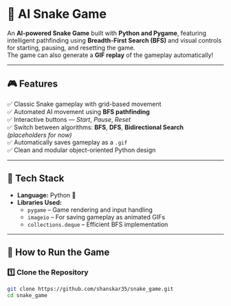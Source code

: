 # 🐍 AI Snake Game

An **AI-powered Snake Game** built with **Python and Pygame**, featuring intelligent pathfinding using **Breadth-First Search (BFS)** and visual controls for starting, pausing, and resetting the game.  
The game can also generate a **GIF replay** of the gameplay automatically!

---

## 🎮 Features

✅ Classic Snake gameplay with grid-based movement  
✅ Automated AI movement using **BFS pathfinding**  
✅ Interactive buttons — *Start*, *Pause*, *Reset*  
✅ Switch between algorithms: **BFS**, **DFS**, **Bidirectional Search** *(placeholders for now)*  
✅ Automatically saves gameplay as a `.gif`  
✅ Clean and modular object-oriented Python design  

---

## 🧠 Tech Stack

- **Language:** Python 🐍  
- **Libraries Used:**  
  - `pygame` – Game rendering and input handling  
  - `imageio` – For saving gameplay as animated GIFs  
  - `collections.deque` – Efficient BFS implementation  

---

## 🚀 How to Run the Game

### 1️⃣ Clone the Repository
```bash
git clone https://github.com/shanskar35/snake_game.git
cd snake_game

